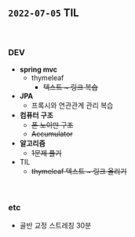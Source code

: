 ## `2022-07-05` TIL

<br>

### DEV
+ **spring mvc**
  + thymeleaf
    + ~~텍스트 ~ 링크 복습~~
+ **JPA**
  + 프록시와 연관관계 관리 복습
+ **컴퓨터 구조**
  + ~~폰 노이만 구조~~
  + ~~Accumulator~~
+ **알고리즘**
  + ~~1문제 풀기~~
+ TIL
  + ~~thymeleaf 텍스트 ~ 링크 올리기~~

<br>

### etc
+ 골반 교정 스트레칭 30분